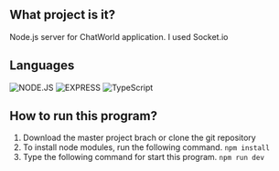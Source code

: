 ## What project is it?

Node.js server for ChatWorld application. I used Socket.io
## Languages

![NODE.JS](https://img.shields.io/badge/Node.js-43853D?style=for-the-badge&logo=node.js&logoColor=white)
![EXPRESS](https://img.shields.io/badge/Express.js-404D59?style=for-the-badge)
![TypeScript](https://img.shields.io/badge/-TypeScript-007ACC?style=for-the-badge&logo=typescript&logoColor=white)

## How to run this program?

1. Download the master project brach or clone the git repository
2. To install node modules, run the following command. `npm install`
3. Type the following command for start this program. `npm run dev`
